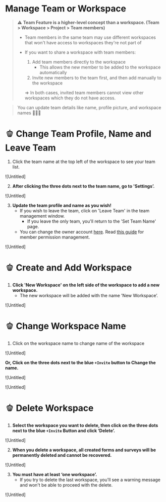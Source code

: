 # Manage Team or Workspace


> ⚠️ **Team Feature is a higher-level concept than a workspace. (Team > Workspace > Project > Team members)**
> 
> - Team members in the same team may use different workspaces that won't have access to workspaces they're not part of
> - If you want to share a workspace with team members:
>     1. Add team members directly to the workspace 
>         - This allows the new member to be added to the workspace automatically
>     2. Invite new members to the team first, and then add manually to the workspace
>     
>     ⇒ In both cases, invited team members cannot view other workspaces which they do not have access.

> You can update team details like name, profile picture, and workspace names 🙆🏻‍♀️
 

# 🫑 Change Team Profile, Name and Leave Team

1. Click the team name at the top left of the workspace to see your team list.

![Untitled]

2. **After clicking the three dots next to the team name, go to 'Settings’.** 

![Untitled]

3. **Update the team profile and name as you wish!**
    - If you wish to leave the team, click on 'Leave Team' in the team management window.
        - If you leave the only team, you'll return to the 'Set Team Name' page.
    - You can change the owner account [here](https://www.notion.so/Managing-Permission-3e2277b1b0f7479ba9310187ac9df80f?pvs=21). Read [this guide](https://www.notion.so/Managing-Permission-3e2277b1b0f7479ba9310187ac9df80f?pvs=21) for member permission management.

![Untitled]

# 🫑 Create and Add Workspace

1. **Click 'New Workspace' on the left side of the workspace to add a new workspace.**
    - The new workspace will be added with the name 'New Workspace’.

![Untitled]

# 🫑 Change Workspace Name

1. Click on the workspace name to change name of the workspace

![Untitled]

**Or, Click on the three dots next to the blue `+Invite` button to Change the name.** 

![Untitled]

![Untitled]

# 🫑 Delete Workspace

1. **Select the workspace you want to delete, then click on the three dots next to the blue `+Invite` Button and click ‘Delete’.** 

![Untitled]

2. **When you delete a workspace, all created forms and surveys will be permanently deleted and cannot be recovered.**

![Untitled]

3. **You must have at least ‘one workspace’.**
    - If you try to delete the last workspace, you'll see a warning message and won't be able to proceed with the delete.

![Untitled]